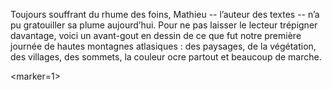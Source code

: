 Toujours souffrant du rhume des foins, Mathieu -- l’auteur des textes -- n’a pu gratouiller sa plume aujourd’hui.
Pour ne pas laisser le lecteur trépigner davantage, voici un avant-gout en dessin de ce que fut notre première journée de hautes montagnes atlasiques : des paysages, de la végétation, des villages, des sommets, la couleur ocre partout et beaucoup de marche.

<marker=1>
